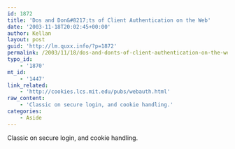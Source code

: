 ```yaml
---
id: 1872
title: 'Dos and Don&#8217;ts of Client Authentication on the Web'
date: '2003-11-18T20:02:45+00:00'
author: Kellan
layout: post
guid: 'http://lm.quxx.info/?p=1872'
permalink: /2003/11/18/dos-and-donts-of-client-authentication-on-the-web/
typo_id:
    - '1870'
mt_id:
    - '1447'
link_related:
    - 'http://cookies.lcs.mit.edu/pubs/webauth.html'
raw_content:
    - 'Classic on secure login, and cookie handling.'
categories:
    - Aside
---
```


Classic on secure login, and cookie handling.